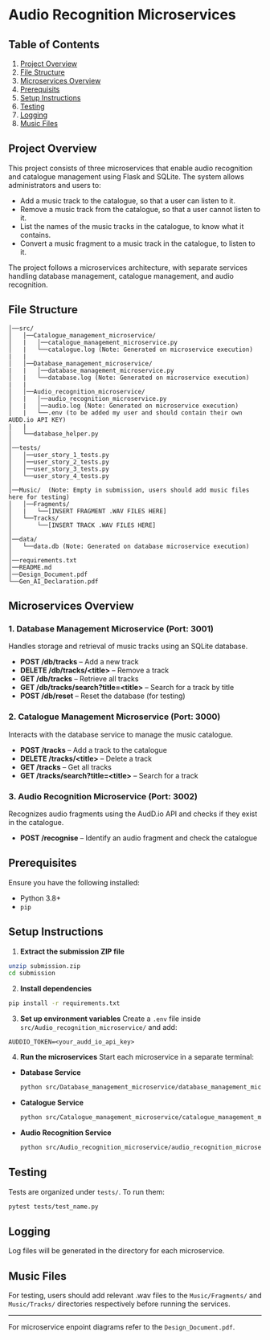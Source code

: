 # Audio Recognition Microservices

## Table of Contents
1. [Project Overview](#project-overview)
2. [File Structure](#file-structure)
3. [Microservices Overview](#microservices-overview)
4. [Prerequisits](#prerequisits)
5. [Setup Instructions](#setup-instructions)
6. [Testing](#testing)
7. [Logging](#logging)
8. [Music Files](#music-files)

## Project Overview
This project consists of three microservices that enable audio recognition and catalogue management using Flask and SQLite. The system allows administrators and users to:


- Add a music track to the catalogue, so that a user can listen to it.
- Remove a music track from the catalogue, so that a user cannot listen to it.
- List the names of the music tracks in the catalogue, to know what it contains.
- Convert a music fragment to a music track in the catalogue, to listen to it.

The project follows a microservices architecture, with separate services handling database management, catalogue management, and audio recognition.

## File Structure
```
│──src/
│   │──Catalogue_management_microservice/
│   |   │──catalogue_management_microservice.py
│   |   └──catalogue.log (Note: Generated on microservice execution)
|   |
│   │──Database_management_microservice/
|   |   │──database_management_microservice.py
│   |   └──database.log (Note: Generated on microservice execution)
|   |
│   │──Audio_recognition_microservice/
│   |   │──audio_recognition_microservice.py
│   |   │──audio.log (Note: Generated on microservice execution)
│   |   └──.env (to be added my user and should contain their own AUDD.io API KEY)
|   |
│   └──database_helper.py
│
│──tests/
│   │──user_story_1_tests.py
│   │──user_story_2_tests.py
│   │──user_story_3_tests.py
│   └──user_story_4_tests.py
│
│──Music/  (Note: Empty in submission, users should add music files here for testing)
│   │──Fragments/
│   |   └──[INSERT FRAGMENT .WAV FILES HERE]
│   └──Tracks/
│       └──[INSERT TRACK .WAV FILES HERE]
│
│──data/
│   └──data.db (Note: Generated on database microservice execution)
│
│──requirements.txt
│──README.md
│──Design_Document.pdf
└──Gen_AI_Declaration.pdf
```

## Microservices Overview

### 1. **Database Management Microservice** (Port: 3001)
Handles storage and retrieval of music tracks using an SQLite database.
- **POST /db/tracks** – Add a new track
- **DELETE /db/tracks/\<title\>** – Remove a track
- **GET /db/tracks** – Retrieve all tracks
- **GET /db/tracks/search?title=\<title\>** – Search for a track by title
- **POST /db/reset** – Reset the database (for testing)

### 2. **Catalogue Management Microservice** (Port: 3000)
Interacts with the database service to manage the music catalogue.
- **POST /tracks** – Add a track to the catalogue
- **DELETE /tracks/\<title\>** – Delete a track
- **GET /tracks** – Get all tracks
- **GET /tracks/search?title=\<title\>** – Search for a track

### 3. **Audio Recognition Microservice** (Port: 3002)
Recognizes audio fragments using the AudD.io API and checks if they exist in the catalogue.
- **POST /recognise** – Identify an audio fragment and check the catalogue

## Prerequisites
Ensure you have the following installed:
- Python 3.8+
- `pip`

## Setup Instructions

1. **Extract the submission ZIP file**
```sh
unzip submission.zip
cd submission
```

2. **Install dependencies**
```sh
pip install -r requirements.txt
```

3. **Set up environment variables**
Create a `.env` file inside `src/Audio_recognition_microservice/` and add:
```
AUDDIO_TOKEN=<your_audd_io_api_key>
```

4. **Run the microservices**
Start each microservice in a separate terminal:

- **Database Service**
  ```sh
  python src/Database_management_microservice/database_management_microservice.py
  ```

- **Catalogue Service**
  ```sh
  python src/Catalogue_management_microservice/catalogue_management_microservice.py
  ```

- **Audio Recognition Service**
  ```sh
  python src/Audio_recognition_microservice/audio_recognition_microservice.py
  ```

## Testing
Tests are organized under `tests/`. To run them:
```sh
pytest tests/test_name.py
```

## Logging
Log files will be generated in the directory for each microservice.

## Music Files
For testing, users should add relevant .wav files to the `Music/Fragments/` and `Music/Tracks/` directories respectively before running the services.

---
For microservice enpoint diagrams refer to the `Design_Document.pdf`.